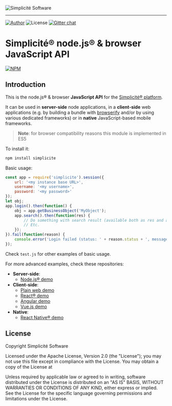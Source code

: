 ![Simplicit&eacute; Software](https://www.simplicite.io/resources/logos/logo250.png)
* * *

<a href="https://www.simplicite.io"><img src="https://img.shields.io/badge/author-Simplicite_Software-blue.svg?style=flat-square" alt="Author"></a>&nbsp;<img src="https://img.shields.io/badge/license-Apache--2.0-orange.svg?style=flat-square" alt="License"> [![Gitter chat](https://badges.gitter.im/org.png)](https://gitter.im/simplicite/Lobby)

Simplicit&eacute;&reg; node.js&reg; &amp; browser JavaScript API
================================================================

[![NPM](https://nodei.co/npm/simplicite.png?downloads=true&downloadRank=true)](https://nodei.co/npm/simplicite/) 

Introduction
------------

This is the node.js&reg; &amp; browser **JavaScript API** for the [Simplicit&eacute;&reg; platform](http://www.simplicitesoftware.com).

It can be used in **server-side** node applications, in a **client-side** web applications
(e.g. by building a bundle with [browserify](http://browserify.org) and/or by using various dedicated frameworks)
or in **native** JavaScript-based mobile frameworks.

> **Note**: for browser compatibility reasons this module is implemented in ES5

To install it:

```bash
npm install simplicite
```

Basic usage:

```javascript
const app = require('simplicite').session({
	url: '<my instance base URL>',
	username: '<my username>',
	password: '<my password>'
});
let obj;
app.login().then(function() {
	obj = app.getBusinessObject('MyObject');
	app.search().then(function(res) {
		// Do something with search result (available both as res and as obj.list)
		// Etc.
	});
}).fail(function(reason) {
	console.error('Login failed (status: ' + reason.status + ', message: ' + reason.message + ')');
});
```

Check `test.js` for other examples of basic usage.

For more advanced examples, check these repositories:

- **Server-side**:
	- [Node.js&reg; demo](https://github.com/simplicitesoftware/nodejs-demo)
- **Client-side**:
	- [Plain web demo](https://github.com/simplicitesoftware/web-demo)
	- [React&reg; demo](https://github.com/simplicitesoftware/react-demo)
	- [Angular demo](https://github.com/simplicitesoftware/angular-demo)
	- [Vue.js demo](https://github.com/simplicitesoftware/vue-demo)
- **Native**:
	- [React Native&reg; demo](https://github.com/simplicitesoftware/react-native-demo)

License
-------

Copyright Simplicit&eacute; Software

Licensed under the Apache License, Version 2.0 (the "License");
you may not use this file except in compliance with the License.
You may obtain a copy of the License at

[](http://www.apache.org/licenses/LICENSE-2.0)

Unless required by applicable law or agreed to in writing, software
distributed under the License is distributed on an "AS IS" BASIS,
WITHOUT WARRANTIES OR CONDITIONS OF ANY KIND, either express or implied.
See the License for the specific language governing permissions and
limitations under the License.
